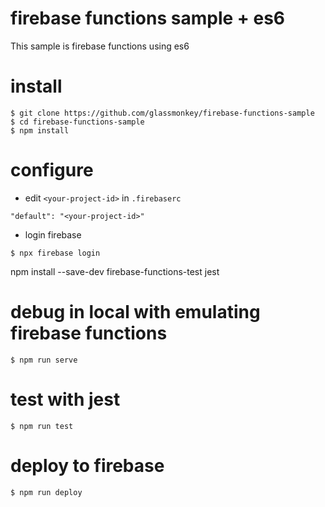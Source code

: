 # firebase functions sample + es6
This sample is firebase functions using es6

# install

```
$ git clone https://github.com/glassmonkey/firebase-functions-sample
$ cd firebase-functions-sample
$ npm install
```

# configure 

* edit `<your-project-id>` in `.firebaserc`
```
"default": "<your-project-id>"
```
* login firebase
 ```
 $ npx firebase login
 ```
npm install --save-dev firebase-functions-test jest

# debug in local with emulating firebase functions
```
$ npm run serve
```

# test with jest
```
$ npm run test
```

# deploy to firebase
```
$ npm run deploy
```